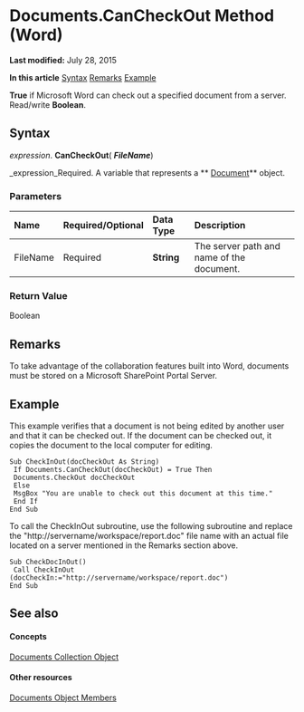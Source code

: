 
# Documents.CanCheckOut Method (Word)

 **Last modified:** July 28, 2015

 **In this article**
 [Syntax](#sectionSection0)
 [Remarks](#sectionSection1)
 [Example](#sectionSection2)


 **True** if Microsoft Word can check out a specified document from a server. Read/write **Boolean**.


## Syntax
<a name="sectionSection0"> </a>

 _expression_. **CanCheckOut**( **_FileName_**)

 _expression_Required. A variable that represents a  ** [Document](8d83487a-2345-a036-a916-971c9db5b7fb.md)** object.


### Parameters



|**Name**|**Required/Optional**|**Data Type**|**Description**|
|:-----|:-----|:-----|:-----|
|FileName|Required| **String**|The server path and name of the document.|

### Return Value

Boolean


## Remarks
<a name="sectionSection1"> </a>

To take advantage of the collaboration features built into Word, documents must be stored on a Microsoft SharePoint Portal Server.


## Example
<a name="sectionSection2"> </a>

This example verifies that a document is not being edited by another user and that it can be checked out. If the document can be checked out, it copies the document to the local computer for editing.


```
Sub CheckInOut(docCheckOut As String) 
 If Documents.CanCheckOut(docCheckOut) = True Then 
 Documents.CheckOut docCheckOut 
 Else 
 MsgBox "You are unable to check out this document at this time." 
 End If 
End Sub
```

To call the CheckInOut subroutine, use the following subroutine and replace the "http://servername/workspace/report.doc" file name with an actual file located on a server mentioned in the Remarks section above.




```
Sub CheckDocInOut() 
 Call CheckInOut (docCheckIn:="http://servername/workspace/report.doc") 
End Sub
```


## See also
<a name="sectionSection2"> </a>


#### Concepts


 [Documents Collection Object](fc4ac973-19c1-703a-5538-f4426b8b7564.md)
#### Other resources


 [Documents Object Members](939decec-9b3c-92fc-796c-2eeb9c2165ce.md)
